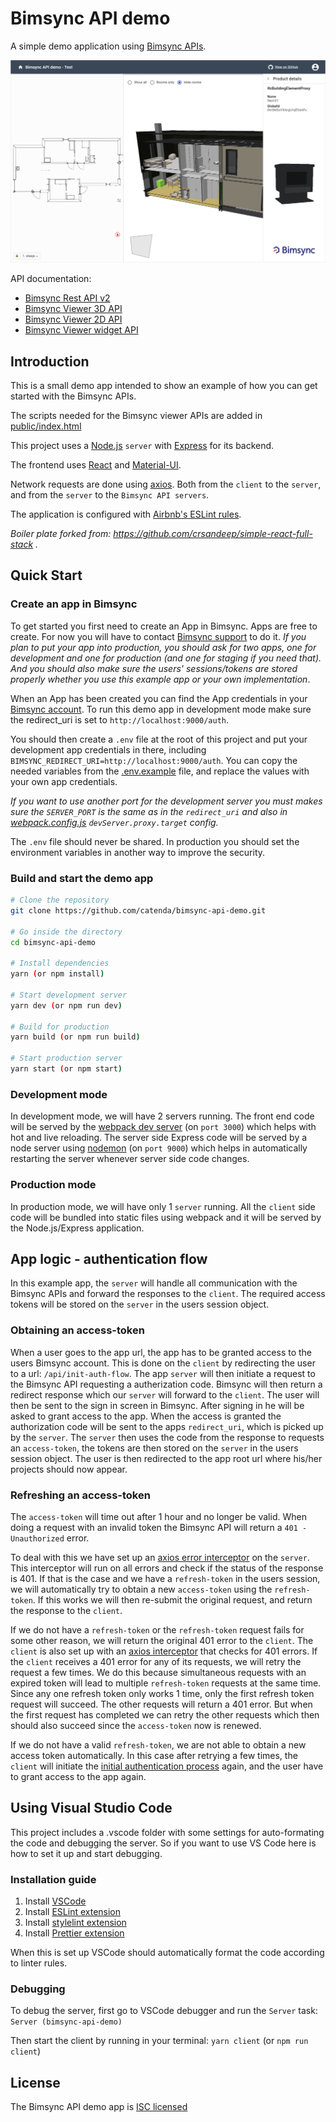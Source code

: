 # Bimsync API demo

A simple demo application using [Bimsync APIs](https://catenda.no/products/api).

<img src="images/app.png">

API documentation:

- [Bimsync Rest API v2](https://bimsync.com/developers/reference/api/v2)
- [Bimsync Viewer 3D API](https://bimsync.com/developers/reference/viewer-3d/1.0)
- [Bimsync Viewer 2D API](https://bimsync.com/developers/reference/viewer-2d/beta)
- [Bimsync Viewer widget API](https://bimsync.com/developers/reference/viewer-widget/1.0)

## Introduction

This is a small demo app intended to show an example of how you can get started with the Bimsync APIs.

The scripts needed for the Bimsync viewer APIs are added in [public/index.html](public/index.html)

This project uses a [Node.js](https://nodejs.org/en/) `server` with [Express](https://expressjs.com/) for its backend.

The frontend uses [React](https://reactjs.org/) and [Material-UI](https://material-ui.com/).

Network requests are done using [axios](https://github.com/axios/axios). Both from the `client` to the `server`, and from the `server` to the `Bimsync API servers`.

The application is configured with [Airbnb's ESLint rules](https://github.com/airbnb/javascript).

_Boiler plate forked from: https://github.com/crsandeep/simple-react-full-stack ._

## Quick Start

### Create an app in Bimsync

To get started you first need to create an App in Bimsync. Apps are free to create. For now you will have to contact [Bimsync support](mailto:support@bimsync.com) to do it. _If you plan to put your app into production, you should ask for two apps, one for development and one for production (and one for staging if you need that). And you should also make sure the users' sessions/tokens are stored properly whether you use this example app or your own implementation_.

When an App has been created you can find the App credentials in your [Bimsync account](https://bimsync.com/account/integrations).
To run this demo app in development mode make sure the redirect_uri is set to `http://localhost:9000/auth`.

You should then create a `.env` file at the root of this project and put your development app credentials in there, including `BIMSYNC_REDIRECT_URI=http://localhost:9000/auth`. You can copy the needed variables from the [.env.example](./.env.example) file, and replace the values with your own app credentials.

_If you want to use another port for the development server you must makes sure the `SERVER_PORT` is the same as in the `redirect_uri` and also in [webpack.config.js](./webpack.config.js) `devServer.proxy.target` config._

The `.env` file should never be shared. In production you should set the environment variables in another way to improve the security.

### Build and start the demo app

```bash
# Clone the repository
git clone https://github.com/catenda/bimsync-api-demo.git

# Go inside the directory
cd bimsync-api-demo

# Install dependencies
yarn (or npm install)

# Start development server
yarn dev (or npm run dev)

# Build for production
yarn build (or npm run build)

# Start production server
yarn start (or npm start)
```

### Development mode

In development mode, we will have 2 servers running. The front end code will be served by the [webpack dev server](https://webpack.js.org/configuration/dev-server/) (on `port 3000`) which helps with hot and live reloading. The server side Express code will be served by a node server using [nodemon](https://nodemon.io/) (on `port 9000`) which helps in automatically restarting the server whenever server side code changes.

### Production mode

In production mode, we will have only 1 `server` running. All the `client` side code will be bundled into static files using webpack and it will be served by the Node.js/Express application.

## App logic - authentication flow

In this example app, the `server` will handle all communication with the Bimsync APIs and forward the responses to the `client`. The required access tokens will be stored on the `server` in the users session object.

### Obtaining an access-token

When a user goes to the app url, the app has to be granted access to the users Bimsync account. This is done on the `client` by redirecting the user to a url: `/api/init-auth-flow`. The app `server` will then initiate a request to the Bimsync API requesting a autherization code. Bimsync will then return a redirect response which our `server` will forward to the `client`. The user will then be sent to the sign in screen in Bimsync. After signing in he will be asked to grant access to the app. When the access is granted the authorization code will be sent to the apps `redirect_uri`, which is picked up by the `server`. The `server` then uses the code from the response to requests an `access-token`, the tokens are then stored on the `server` in the users session object. The user is then redirected to the app root url where his/her projects should now appear.

### Refreshing an access-token

The `access-token` will time out after 1 hour and no longer be valid. When doing a request with an invalid token the Bimsync API will return a `401 - Unauthorized` error.

To deal with this we have set up an [axios error interceptor](./src/server/bimsync/axios-interceptors.js) on the `server`. This interceptor will run on all errors and check if the status of the response is 401. If that is the case and we have a `refresh-token` in the users session, we will automatically try to obtain a new `access-token` using the `refresh-token`. If this works we will then re-submit the original request, and return the response to the `client`.

If we do not have a `refresh-token` or the `refresh-token` request fails for some other reason, we will return the original 401 error to the `client`. The `client` is also set up with an [axios interceptor](./src/client/api/app-api.js) that checks for 401 errors. If the `client` receives a 401 error for any of its requests, we will retry the request a few times. We do this because simultaneous requests with an expired token will lead to multiple `refresh-token` requests at the same time. Since any one refresh token only works 1 time, only the first refresh token request will succeed. The other requests will return a 401 error. But when the first request has completed we can retry the other requests which then should also succeed since the `access-token` now is renewed.

If we do not have a valid `refresh-token`, we are not able to obtain a new access token automatically. In this case after retrying a few times, the `client` will initiate the [initial authentication process](#obtaining-an-access-token) again, and the user have to grant access to the app again.

## Using Visual Studio Code

This project includes a .vscode folder with some settings for auto-formating the code and debugging the server. So if you want to use VS Code here is how to set it up and start debugging.

### Installation guide

1.  Install [VSCode](https://code.visualstudio.com/)
2.  Install [ESLint extension](https://marketplace.visualstudio.com/items?itemName=dbaeumer.vscode-eslint)
3.  Install [stylelint extension](https://marketplace.visualstudio.com/items?itemName=stylelint.vscode-stylelint)
4.  Install [Prettier extension](https://marketplace.visualstudio.com/items?itemName=esbenp.prettier-vscode)

When this is set up VSCode should automatically format the code according to linter rules.

### Debugging

To debug the server, first go to VSCode debugger and run the `Server` task:
`Server (bimsync-api-demo)`

Then start the client by running in your terminal:
`yarn client` (or `npm run client`)

## License

The Bimsync API demo app is [ISC licensed](./LICENSE)
